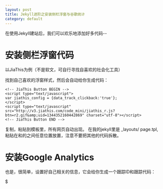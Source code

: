 ```yaml
---
layout: post
title: Jekyll进阶之安装侧栏浮窗与谷歌统计
category: default
---
```


在使用Jekyll建站后，我们可以欢乐地添加好多代码--

安装侧栏浮窗代码
=================

以JiaThis为例（不是软文，可自行寻找自喜欢的社会化工具）

找到自己喜欢的浮窗样式，然后会自动给你生成代码：

    <!-- JiaThis Button BEGIN -->
    <script type="text/javascript">
    var jiathis_config = {data_track_clickback:'true'};
    </script>
    <script type="text/javascript" src="http://v3.jiathis.com/code_mini/jiathis_r.js?btn=r2.gif&amp;uid=1344352160442869" charset="utf-8"></script>
    <!-- JiaThis Button END -->

复制，粘贴到模板里，所有网页自动出现。
在我的jekyll里是 _layouts/ page.tpl,粘贴在<body>和</body>的之间任意位置放置，注意不要把其他的代码拆散。

安装Google Analytics
=================
也是，很简单，设置好自己相关的信息，它会给你生成一个跟踪ID和跟踪代码：

$    <script type="text/javascript">

     var _gaq = _gaq || [];
      _gaq.push(['_setAccount', '这里是你的跟踪ID']);
      _gaq.push(['_trackPageview']);

      (function() {
        var ga = document.createElement('script'); ga.type = 'text/javascript'; ga.async = true;
        ga.src = ('https:' == document.location.protocol ? 'https://ssl' : 'http://www') + '.google-analytics.com/ga.js';
        var s = document.getElementsByTagName('script')[0]; s.parentNode.insertBefore(ga, s);
      })();

    </script>

依然粘贴至_layouts/ page.tpl里，然后过段时间就能看到自己网站的详细的统计信息了。

- 效果请至：http://cxlcym.github.com/

- 福利：hosts文件
http://code.google.com/p/huhamhire-hosts/

{% include references.md %}
